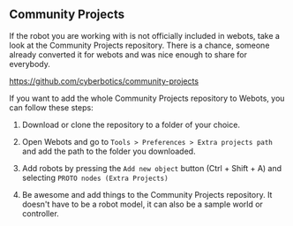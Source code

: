 ## Community Projects

If the robot you are working with is not officially included in webots, take a look at the Community Projects repository. There is a chance, someone already converted it for webots and was nice enough to share for everybody.

<https://github.com/cyberbotics/community-projects>

If you want to add the whole Community Projects repository to Webots, you can follow these steps:

1. Download or clone the repository to a folder of your choice. 

2. Open Webots and go to `Tools > Preferences > Extra projects path` and add the path to the folder you downloaded. 

3. Add robots by pressing the `Add new object` button (Ctrl + Shift + A) and selecting `PROTO nodes (Extra Projects)`

4. Be awesome and add things to the Community Projects repository. It doesn't have to be a robot model, it can also be a sample world or controller.
